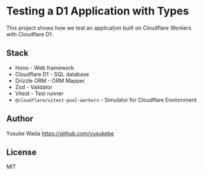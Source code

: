 # Testing a D1 Application with Types

This project shows how we test an application built on Cloudflare Workers with Cloudflare D1.

## Stack

- Hono - Web framework
- Cloudflare D1 - SQL database
- Drizzle ORM - ORM Mapper
- Zod - Validator
- Vitest - Test runner
- `@cloudflare/vitest-pool-workers` - Simulator for Cloudflare Environment

## Author

Yusuke Wada <https://github.com/yusukebe>

## License

MIT
